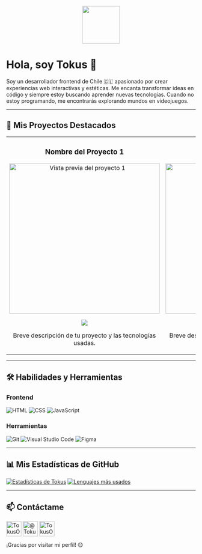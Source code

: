 <p align="center">
  <img src="https://media.giphy.com/media/v1.Y2lkPTc5MGI3NjExM3o3dzh6NGRqenRjMmg1djBqY2VvYXpnOWNnNTFya2Vqbm1ib25yOCZlcD12MV9pbnRlcm5hbF9naWZfYnlfaWQmY3Q9Zw/RbDKaczqWovIugyJ9V/giphy.gif" width="100px">
</p>

# Hola, soy Tokus 👋

Soy un desarrollador frontend de Chile 🇨🇱 apasionado por crear experiencias web interactivas y estéticas. Me encanta transformar ideas en código y siempre estoy buscando aprender nuevas tecnologías. Cuando no estoy programando, me encontrarás explorando mundos en videojuegos.

---

## 🚀 Mis Proyectos Destacados

<table>
<tr>
<td width="50%">
<h3 align="center">Nombre del Proyecto 1</h3>
<div align="center">
<a href="[LINK A TU PROYECTO EN GITHUB]" target="_blank"><img src="[LINK A UNA IMAGEN O GIF DE TU PROYECTO]" width="400" alt="Vista previa del proyecto 1"></a>
<p>
<a href="[LINK AL PROYECTO DESPLEGADO]" target="_blank">
<img src="https://img.shields.io/badge/Ver%20Deploy-25D366?style=for-the-badge">
</a>
</p>
<p>Breve descripción de tu proyecto y las tecnologías usadas.</p>
</div>
</td>
<td width="50%">
<h3 align="center">Nombre del Proyecto 2</h3>
<div align="center">
<a href="[LINK A TU PROYECTO EN GITHUB]" target="_blank"><img src="[LINK A UNA IMAGEN O GIF DE TU PROYECTO]" width="400" alt="Vista previa del proyecto 2"></a>
<p>
<a href="[LINK AL PROYECTO DESPLEGADO]" target="_blank">
<img src="https://img.shields.io/badge/Ver%20Deploy-25D366?style=for-the-badge">
</a>
</p>
<p>Breve descripción de tu proyecto y las tecnologías usadas.</p>
</div>
</td>
</tr>
</table>

---

## 🛠️ Habilidades y Herramientas

### Frontend
![HTML](https://img.shields.io/badge/HTML5-E34F26?style=for-the-badge&logo=html5&logoColor=white)
![CSS](https://img.shields.io/badge/CSS3-1572B6?style=for-the-badge&logo=css3&logoColor=white)
![JavaScript](https://img.shields.io/badge/JavaScript-F7DF1E?style=for-the-badge&logo=javascript&logoColor=black)

### Herramientas
![Git](https://img.shields.io/badge/GIT-E44C30?style=for-the-badge&logo=git&logoColor=white)
![Visual Studio Code](https://img.shields.io/badge/Visual_Studio_Code-0078D4?style=for-the-badge&logo=visual%20studio%20code&logoColor=white)
![Figma](https://img.shields.io/badge/Figma-F24E1E?style=for-the-badge&logo=figma&logoColor=white)

---

## 📊 Mis Estadísticas de GitHub

[![Estadísticas de Tokus](https://github-readme-stats.vercel.app/api?username=TokusOP&show_icons=true&theme=tokyonight&hide_border=true&include_all_commits=true&count_private=true)](https://github.com/anuraghazra/github-readme-stats)
[![Lenguajes más usados](https://github-readme-stats.vercel.app/api/top-langs/?username=TokusOP&layout=compact&theme=tokyonight&hide_border=true)](https://github.com/anuraghazra/github-readme-stats)

---

## 📫 Contáctame

<p align="left">
<a href="https://github.com/TokusOP" target="_blank"><img align="center" src="https://cdn.jsdelivr.net/npm/simple-icons@3.0.1/icons/github.svg" alt="TokusOP" height="40" width="40" /></a>
<a href="https://youtube.com/@TokusOP" target="_blank"><img align="center" src="https://cdn.jsdelivr.net/npm/simple-icons@3.0.1/icons/youtube.svg" alt="@TokusOP" height="40" width="40" /></a>
<a href="https://steamcommunity.com/id/TokusOP" target="_blank"><img align="center" src="https://cdn.jsdelivr.net/npm/simple-icons@3.0.1/icons/steam.svg" alt="TokusOP" height="40" width="40" /></a>
</p>

¡Gracias por visitar mi perfil! 😊
